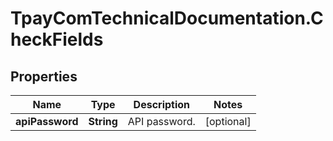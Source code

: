 # TpayComTechnicalDocumentation.CheckFields

## Properties

Name | Type | Description | Notes
------------ | ------------- | ------------- | -------------
**apiPassword** | **String** | API password. | [optional] 


